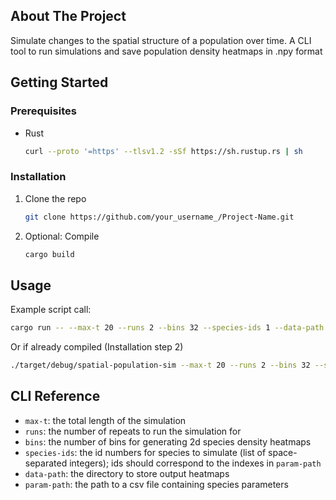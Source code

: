 <!-- ABOUT THE PROJECT -->
## About The Project


Simulate changes to the spatial structure of a population over time. A CLI tool to run simulations and save population density heatmaps in .npy format


<!-- GETTING STARTED -->
## Getting Started


### Prerequisites

* Rust
  ```sh
  curl --proto '=https' --tlsv1.2 -sSf https://sh.rustup.rs | sh
  ```

### Installation


1. Clone the repo
   ```sh
   git clone https://github.com/your_username_/Project-Name.git
   ```
2. Optional: Compile
    ```sh
    cargo build
    ```



<!-- USAGE EXAMPLES -->
## Usage

Example script call:
```sh
cargo run -- --max-t 20 --runs 2 --bins 32 --species-ids 1 --data-path data --param-path species_params.csv
```
Or if already compiled (Installation step 2)  
```sh
./target/debug/spatial-population-sim --max-t 20 --runs 2 --bins 32 --species-ids 1 --data-path data --param-path species_params.csv
```


## CLI Reference

- `max-t`: the total length of the simulation 
- `runs`: the number of repeats to run the simulation for
- `bins`: the number of bins for generating 2d species density heatmaps
- `species-ids`: the id numbers for species to simulate (list of space-separated integers); ids should correspond to the indexes in `param-path`
- `data-path`: the directory to store output heatmaps
- `param-path`: the path to a csv file containing species parameters